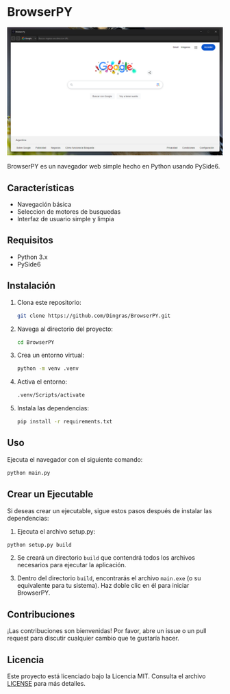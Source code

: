 # BrowserPY

![BrowserPY Screenshot](https://github.com/Dingras/BrowserPY/blob/main/image/image.png?raw=true)

BrowserPY es un navegador web simple hecho en Python usando PySide6.

## Características

- Navegación básica
- Seleccion de motores de busquedas
- Interfaz de usuario simple y limpia

## Requisitos

- Python 3.x
- PySide6

## Instalación

1. Clona este repositorio:
    ```bash
    git clone https://github.com/Dingras/BrowserPY.git
    ```
2. Navega al directorio del proyecto:
    ```bash
    cd BrowserPY
    ```
3. Crea un entorno virtual:
    ```bash
    python -m venv .venv
    ```
4. Activa el entorno:
    ```bash
    .venv/Scripts/activate
    ```
5. Instala las dependencias:
    ```bash
    pip install -r requirements.txt
    ```

## Uso

Ejecuta el navegador con el siguiente comando:
```bash
python main.py
```

## Crear un Ejecutable

Si deseas crear un ejecutable, sigue estos pasos después de instalar las dependencias:

1. Ejecuta el archivo setup.py:
```bash
python setup.py build
```
2. Se creará un directorio `build` que contendrá todos los archivos necesarios para ejecutar la aplicación.

3. Dentro del directorio `build`, encontrarás el archivo `main.exe` (o su equivalente para tu sistema). Haz doble clic en él para iniciar BrowserPY.

## Contribuciones

¡Las contribuciones son bienvenidas! Por favor, abre un issue o un pull request para discutir cualquier cambio que te gustaría hacer.

## Licencia

Este proyecto está licenciado bajo la Licencia MIT. Consulta el archivo [LICENSE](LICENSE) para más detalles.
